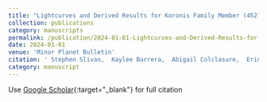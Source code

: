 ```yaml
---
title: "Lightcurves and Derived Results for Koronis Family Member (452) Hamiltonia"
collection: publications
category: manuscripts
permalink: /publication/2024-01-01-Lightcurves-and-Derived-Results-for-Koronis-Family-Member-452-Hamiltonia
date: 2024-01-01
venue: 'Minor Planet Bulletin'
citation: ' Stephen Slivan,  Kaylee Barrera,  Abigail Colclasure,  Erin Cusson,  Skylar Larsen,  Claire McLellan-Cassivi,  Summer Moulder,  Prajna Nair,  Paola Namphy,  Orisvaldo Neto,   others, &quot;Lightcurves and Derived Results for Koronis Family Member (452) Hamiltonia.&quot; Minor Planet Bulletin, 2024.'
category: manuscript
---
```

Use [Google Scholar](https://scholar.google.com/scholar?q=Lightcurves+and+Derived+Results+for+Koronis+Family+Member+(452)+Hamiltonia){:target="_blank"} for full citation